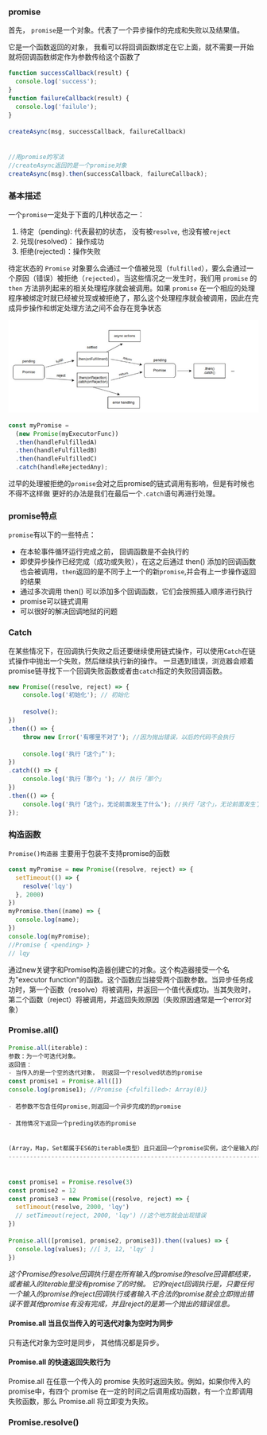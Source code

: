 ### promise

首先， `promise`是一个对象。代表了一个异步操作的完成和失败以及结果值。

它是一个函数返回的对象， 我看可以将回调函数绑定在它上面，就不需要一开始就将回调函数绑定作为参数传给这个函数了
```js
function successCallback(result) {
  console.log('success');
}
function failureCallback(result) {
  console.log('failule');
}

createAsync(msg, successCallback, failureCallback)


//用promise的写法
//createAsync返回的是一个promise对象
createAsync(msg).then(successCallback, failureCallback);
```
### 基本描述
一个`promise`一定处于下面的几种状态之一：
1. 待定（pending): 代表最初的状态， 没有被`resolve`, 也没有被`reject`
2. 兑现(resolved)： 操作成功
3. 拒绝(rejected)：操作失败

待定状态的 `Promise` 对象要么会通过一个值被兑现（`fulfilled`），要么会通过一个原因（错误）被拒绝（`rejected`）。当这些情况之一发生时，我们用 `promise` 的 `then` 方法排列起来的相关处理程序就会被调用。如果 `promise` 在一个相应的处理程序被绑定时就已经被兑现或被拒绝了，那么这个处理程序就会被调用，因此在完成异步操作和绑定处理方法之间不会存在竞争状态

![Promise](../img/promise.jpg)

```js
const myPromise =
  (new Promise(myExecutorFunc))
  .then(handleFulfilledA)
  .then(handleFulfilledB)
  .then(handleFulfilledC)
  .catch(handleRejectedAny);
```
过早的处理被拒绝的`promise`会对之后promise的链式调用有影响，但是有时候也不得不这样做
更好的办法是我们在最后一个`.catch`语句再进行处理。


### promise特点
`promise`有以下的一些特点：
- 在本轮事件循环运行完成之前， 回调函数是不会执行的
- 即使异步操作已经完成（成功或失败），在这之后通过 then() 添加的回调函数也会被调用，`then`返回的是不同于上一个的新`promise`,并会有上一步操作返回的结果
- 通过多次调用 then() 可以添加多个回调函数，它们会按照插入顺序进行执行
- promise可以链式调用
- 可以很好的解决回调地狱的问题



### Catch

在某些情况下，在回调执行失败之后还要继续使用链式操作，可以使用`Catch`在链式操作中抛出一个失败，然后继续执行新的操作。
一旦遇到错误，浏览器会顺着promise链寻找下一个回调失败函数或者由`catch`指定的失败回调函数。

```js
new Promise((resolve, reject) => {
    console.log('初始化'); // 初始化

    resolve();
})
.then(() => {
    throw new Error('有哪里不对了'); //因为抛出错误，以后的代码不会执行

    console.log('执行「这个」”');
})
.catch(() => {
    console.log('执行「那个」'); // 执行「那个」
})
.then(() => {
    console.log('执行「这个」，无论前面发生了什么'); //执行「这个」，无论前面发生了什么
});

```

### 构造函数

`Promise()构造器` 主要用于包装不支持promise的函数

```js
const myPromise = new Promise((resolve, reject) => {
  setTimeout(() => {
    resolve('lqy')
  }, 2000)
})
myPromise.then((name) => {
  console.log(name);
})
console.log(myPromise);
//Promise { <pending> }
// lqy
```
通过new关键字和Promise构造器创建它的对象。这个构造器接受一个名为"executor function"的函数。这个函数应当接受两个函数参数。当异步任务成功时，第一个函数（resolve）将被调用，并返回一个值代表成功。当其失败时，第二个函数（reject）将被调用，并返回失败原因（失败原因通常是一个error对象）


### Promise.all()
```js
Promise.all(iterable)：
参数：为一个可迭代对象。
返回值： 
- 当传入的是一个空的迭代对象， 则返回一个resolved状态的promise
const promise1 = Promise.all([])
console.log(promise1); //Promise {<fulfilled>: Array(0)}

- 若参数不包含任何promise,则返回一个异步完成的的promise

- 其他情况下返回一个preding状态的promise


(Array，Map，Set都属于ES6的iterable类型）且只返回一个promise实例，这个是输入的所有promise的resolve回调的结果是一个数组。
-----------------------------------------------------------------------------------


const promise1 = Promise.resolve(3)
const promise2 = 12
const promise3 = new Promise((resolve, reject) => {
  setTimeout(resolve, 2000, 'lqy')
  // setTimeout(reject, 2000, 'lqy') //这个地方就会出现错误
})

Promise.all([promise1, promise2, promise3]).then((values) => {
  console.log(values); //[ 3, 12, 'lqy' ]
})

```
*这个Promise的resolve回调执行是在所有输入的promise的resolve回调都结束，或者输入的iterable里没有promise了的时候。*
*它的reject回调执行是，只要任何一个输入的promise的reject回调执行或者输入不合法的promise就会立即抛出错误不管其他promise有没有完成，并且reject的是第一个抛出的错误信息。*

#### Promise.all 当且仅当传入的可迭代对象为空时为同步

只有迭代对象为空时是同步， 其他情况都是异步。

#### Promise.all 的快速返回失败行为
Promise.all 在任意一个传入的 promise 失败时返回失败。例如，如果你传入的 promise中，有四个 promise 在一定的时间之后调用成功函数，有一个立即调用失败函数，那么 Promise.all 将立即变为失败。



### Promise.resolve()

